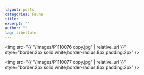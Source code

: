 ```yaml
---
layout: posts
categories: Faune
title: 
excerpt: ""
author: ""
tag: libellule
---
```

<img src="{{ "/images/P1110076 copy.jpg" | relative_url }}" style="border:2px solid white;border-radius:8px;padding:2px" />

<img src="{{ "/images/P1110077 copy.jpg" | relative_url }}" style="border:2px solid white;border-radius:8px;padding:2px" />